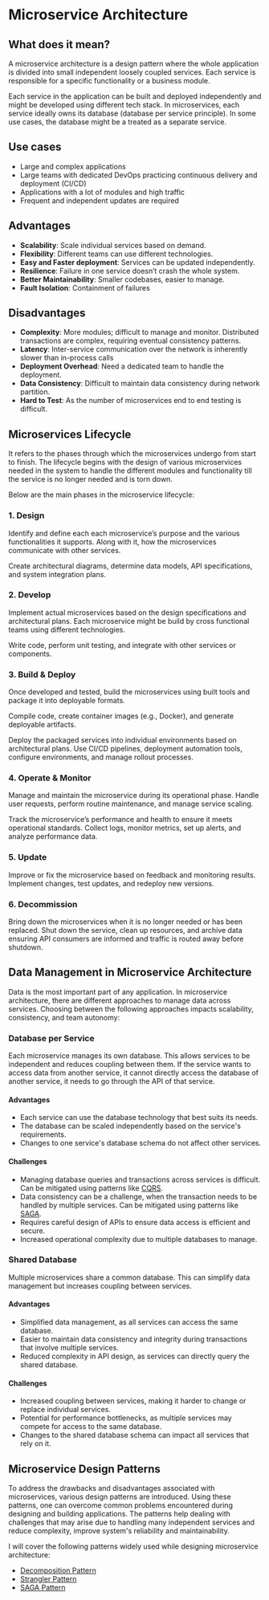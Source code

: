 # Microservice Architecture

## What does it mean?

A microservice architecture is a design pattern where the whole application is divided into small independent loosely coupled services. Each service is responsible for a specific functionality or a business module.

Each service in the application can be built and deployed independently and might be developed using different tech stack. In microservices, each service ideally owns its database (database per service principle). In some use cases, the database might be a treated as a separate service.

## Use cases

- Large and complex applications
- Large teams with dedicated DevOps practicing continuous delivery and deployment (CI/CD)
- Applications with a lot of modules and high traffic
- Frequent and independent updates are required

## Advantages

- **Scalability**: Scale individual services based on demand.
- **Flexibility**: Different teams can use different technologies.
- **Easy and Faster deployment**: Services can be updated independently.
- **Resilience**: Failure in one service doesn’t crash the whole system.
- **Better Maintainability**: Smaller codebases, easier to manage.
- **Fault Isolation**: Containment of failures

## Disadvantages

- **Complexity**: More modules; difficult to manage and monitor. Distributed transactions are complex, requiring eventual consistency patterns.
- **Latency**: Inter-service communication over the network is inherently slower than in-process calls
- **Deployment Overhead**: Need a dedicated team to handle the deployment.
- **Data Consistency**: Difficult to maintain data consistency during network partition.
- **Hard to Test**: As the number of microservices end to end testing is difficult.

## Microservices Lifecycle

It refers to the phases through which the microservices undergo from start to finish. The lifecycle begins with the design of various microservices needed in the system to handle the different modules and functionality till the service is no longer needed and is torn down.

Below are the main phases in the microservice lifecycle:

### 1. Design

Identify and define each each microservice’s purpose and the various functionalities it supports. Along with it, how the microservices communicate with other services.

Create architectural diagrams, determine data models, API specifications, and system integration plans.

### 2. Develop

Implement actual microservices based on the design specifications and architectural plans. Each microservice might be build by cross functional teams using different technologies.

Write code, perform unit testing, and integrate with other services or components.

### 3. Build & Deploy

Once developed and tested, build the microservices using built tools and package it into deployable formats.

Compile code, create container images (e.g., Docker), and generate deployable artifacts.

Deploy the packaged services into individual environments based on architectural plans. Use CI/CD pipelines, deployment automation tools, configure environments, and manage rollout processes.

### 4. Operate & Monitor

Manage and maintain the microservice during its operational phase. Handle user requests, perform routine maintenance, and manage service scaling.

Track the microservice’s performance and health to ensure it meets operational standards. Collect logs, monitor metrics, set up alerts, and analyze performance data.

### 5. Update

Improve or fix the microservice based on feedback and monitoring results. Implement changes, test updates, and redeploy new versions.

### 6. Decommission

Bring down the microservices when it is no longer needed or has been replaced. Shut down the service, clean up resources, and archive data ensuring API consumers are informed and traffic is routed away before shutdown.

## Data Management in Microservice Architecture

Data is the most important part of any application. In microservice architecture, there are different approaches to manage data across services. Choosing between the following approaches impacts scalability, consistency, and team autonomy:

### Database per Service

Each microservice manages its own database. This allows services to be independent and reduces coupling between them. If the service wants to access data from another service, it cannot directly access the database of another service, it needs to go through the API of that service.

#### Advantages

- Each service can use the database technology that best suits its needs.
- The database can be scaled independently based on the service's requirements.
- Changes to one service's database schema do not affect other services.

#### Challenges

- Managing database queries and transactions across services is difficult. Can be mitigated using patterns like [CQRS](./CQRS_Pattern.md).
- Data consistency can be a challenge, when the transaction needs to be handled by multiple services. Can be mitigated using patterns like [SAGA](./SAGA_Pattern.md).
- Requires careful design of APIs to ensure data access is efficient and secure.
- Increased operational complexity due to multiple databases to manage.

### Shared Database

Multiple microservices share a common database. This can simplify data management but increases coupling between services.

#### Advantages

- Simplified data management, as all services can access the same database.
- Easier to maintain data consistency and integrity during transactions that involve multiple services.
- Reduced complexity in API design, as services can directly query the shared database.

#### Challenges

- Increased coupling between services, making it harder to change or replace individual services.
- Potential for performance bottlenecks, as multiple services may compete for access to the same database.
- Changes to the shared database schema can impact all services that rely on it.

## Microservice Design Patterns

To address the drawbacks and disadvantages associated with microservices, various design patterns are introduced. Using these patterns, one can overcome common problems encountered during designing and building applications. The patterns help dealing with challenges that may arise due to handling many independent services and reduce complexity, improve system's reliability and maintainability.

I will cover the following patterns widely used while designing microservice architecture:

- [Decomposition Pattern](./Decomposition_Pattern.md)
- [Strangler Pattern](./Strangler_Pattern.md)
- [SAGA Pattern](./SAGA_Pattern.md)
